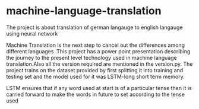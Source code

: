 # machine-language-translation
The project is about translation of german langauge to english langauge using neural network

Machine Translation is the next step to cancel out the differences among different languages .This project has a power point presentation describing the journey to the present level technology used in machine language translation.Also all the version required are mentioned  in the version.py. The project trains on the dataset provided by first splitting it into training and testing set and the model used for it was LSTM-long short term memory.

LSTM ensures that if any word used at start is of a particular tense then it is carried forward to make the words in future to set according to the tense used 
